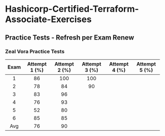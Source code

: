# Hashicorp-Certified-Terraform-Associate-Exercises

## Practice Tests - Refresh per Exam Renew

### Zeal Vora Practice Tests

| Exam | Attempt 1 (%) | Attempt 2 (%) | Attempt 3 (%) | Attempt 4  (%) | Attempt 5 (%) |
| :--: | :-----------: | :-----------: | :-----------: | :------------: | :-----------: |
|  1   |      86       |      100      |      100      |                |               |
|  2   |      78       |      84       |      90       |                |               |
|  3   |      83       |      96       |               |                |               |
|  4   |      76       |      93       |               |                |               |
|  5   |      52       |      80       |               |                |               |
|  6   |      85       |      85       |               |                |               |
| Avg  |      76       |      90       |               |                |               |
